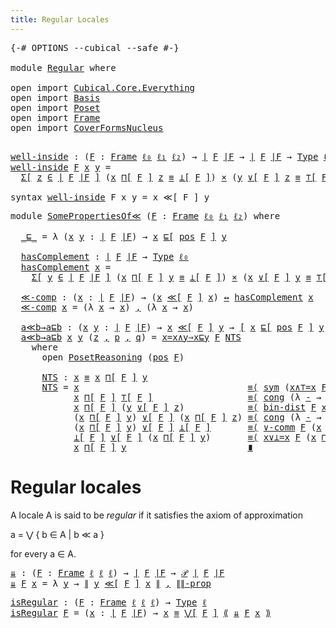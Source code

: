 ```yaml
---
title: Regular Locales
---
```


<pre class="Agda"><a id="41" class="Symbol">{-#</a> <a id="45" class="Keyword">OPTIONS</a> <a id="53" class="Pragma">--cubical</a> <a id="63" class="Pragma">--safe</a> <a id="70" class="Symbol">#-}</a>

<a id="75" class="Keyword">module</a> <a id="82" href="Regular.html" class="Module">Regular</a> <a id="90" class="Keyword">where</a>

<a id="97" class="Keyword">open</a> <a id="102" class="Keyword">import</a> <a id="109" href="Cubical.Core.Everything.html" class="Module">Cubical.Core.Everything</a>
<a id="133" class="Keyword">open</a> <a id="138" class="Keyword">import</a> <a id="145" href="Basis.html" class="Module">Basis</a>
<a id="151" class="Keyword">open</a> <a id="156" class="Keyword">import</a> <a id="163" href="Poset.html" class="Module">Poset</a>
<a id="169" class="Keyword">open</a> <a id="174" class="Keyword">import</a> <a id="181" href="Frame.html" class="Module">Frame</a>
<a id="187" class="Keyword">open</a> <a id="192" class="Keyword">import</a> <a id="199" href="CoverFormsNucleus.html" class="Module">CoverFormsNucleus</a>

</pre>
<pre class="Agda"><a id="well-inside"></a><a id="231" href="Regular.html#231" class="Function">well-inside</a> <a id="243" class="Symbol">:</a> <a id="245" class="Symbol">(</a><a id="246" href="Regular.html#246" class="Bound">F</a> <a id="248" class="Symbol">:</a> <a id="250" href="Frame.html#3257" class="Function">Frame</a> <a id="256" href="Basis.html#2320" class="Generalizable">ℓ₀</a> <a id="259" href="Basis.html#2323" class="Generalizable">ℓ₁</a> <a id="262" href="Basis.html#2326" class="Generalizable">ℓ₂</a><a id="264" class="Symbol">)</a> <a id="266" class="Symbol">→</a> <a id="268" href="Frame.html#3440" class="Function Operator">∣</a> <a id="270" href="Regular.html#246" class="Bound">F</a> <a id="272" href="Frame.html#3440" class="Function Operator">∣F</a> <a id="275" class="Symbol">→</a> <a id="277" href="Frame.html#3440" class="Function Operator">∣</a> <a id="279" href="Regular.html#246" class="Bound">F</a> <a id="281" href="Frame.html#3440" class="Function Operator">∣F</a> <a id="284" class="Symbol">→</a> <a id="286" href="Cubical.Core.Primitives.html#1230" class="Primitive">Type</a> <a id="291" href="Basis.html#2320" class="Generalizable">ℓ₀</a>
<a id="294" href="Regular.html#231" class="Function">well-inside</a> <a id="306" href="Regular.html#306" class="Bound">F</a> <a id="308" href="Regular.html#308" class="Bound">x</a> <a id="310" href="Regular.html#310" class="Bound">y</a> <a id="312" class="Symbol">=</a>
  <a id="316" href="Cubical.Core.Primitives.html#6302" class="Function">Σ[</a> <a id="319" href="Regular.html#319" class="Bound">z</a> <a id="321" href="Cubical.Core.Primitives.html#6302" class="Function">∈</a> <a id="323" href="Frame.html#3440" class="Function Operator">∣</a> <a id="325" href="Regular.html#306" class="Bound">F</a> <a id="327" href="Frame.html#3440" class="Function Operator">∣F</a> <a id="330" href="Cubical.Core.Primitives.html#6302" class="Function">]</a> <a id="332" class="Symbol">(</a><a id="333" href="Regular.html#308" class="Bound">x</a> <a id="335" href="Frame.html#3723" class="Function">⊓[</a> <a id="338" href="Regular.html#306" class="Bound">F</a> <a id="340" href="Frame.html#3723" class="Function">]</a> <a id="342" href="Regular.html#319" class="Bound">z</a> <a id="344" href="Agda.Builtin.Cubical.Path.html#381" class="Function Operator">≡</a> <a id="346" href="Frame.html#3953" class="Function Operator">⊥[</a> <a id="349" href="Regular.html#306" class="Bound">F</a> <a id="351" href="Frame.html#3953" class="Function Operator">]</a><a id="352" class="Symbol">)</a> <a id="354" href="Cubical.Data.Sigma.Base.html#489" class="Function Operator">×</a> <a id="356" class="Symbol">(</a><a id="357" href="Regular.html#310" class="Bound">y</a> <a id="359" href="Frame.html#4020" class="Function">∨[</a> <a id="362" href="Regular.html#306" class="Bound">F</a> <a id="364" href="Frame.html#4020" class="Function">]</a> <a id="366" href="Regular.html#319" class="Bound">z</a> <a id="368" href="Agda.Builtin.Cubical.Path.html#381" class="Function Operator">≡</a> <a id="370" href="Frame.html#3654" class="Function Operator">⊤[</a> <a id="373" href="Regular.html#306" class="Bound">F</a> <a id="375" href="Frame.html#3654" class="Function Operator">]</a><a id="376" class="Symbol">)</a>

<a id="379" class="Keyword">syntax</a> <a id="386" href="Regular.html#231" class="Function">well-inside</a> <a id="398" class="Bound">F</a> <a id="400" class="Bound">x</a> <a id="402" class="Bound">y</a> <a id="404" class="Symbol">=</a> <a id="406" class="Bound">x</a> <a id="408" class="Function">≪[</a> <a id="411" class="Bound">F</a> <a id="413" class="Function">]</a> <a id="415" class="Bound">y</a>
</pre>
<pre class="Agda"><a id="430" class="Keyword">module</a> <a id="SomePropertiesOf≪"></a><a id="437" href="Regular.html#437" class="Module">SomePropertiesOf≪</a> <a id="455" class="Symbol">(</a><a id="456" href="Regular.html#456" class="Bound">F</a> <a id="458" class="Symbol">:</a> <a id="460" href="Frame.html#3257" class="Function">Frame</a> <a id="466" href="Basis.html#2320" class="Generalizable">ℓ₀</a> <a id="469" href="Basis.html#2323" class="Generalizable">ℓ₁</a> <a id="472" href="Basis.html#2326" class="Generalizable">ℓ₂</a><a id="474" class="Symbol">)</a> <a id="476" class="Keyword">where</a>

  <a id="SomePropertiesOf≪._⊑_"></a><a id="485" href="Regular.html#485" class="Function Operator">_⊑_</a> <a id="489" class="Symbol">=</a> <a id="491" class="Symbol">λ</a> <a id="493" class="Symbol">(</a><a id="494" href="Regular.html#494" class="Bound">x</a> <a id="496" href="Regular.html#496" class="Bound">y</a> <a id="498" class="Symbol">:</a> <a id="500" href="Frame.html#3440" class="Function Operator">∣</a> <a id="502" href="Regular.html#456" class="Bound">F</a> <a id="504" href="Frame.html#3440" class="Function Operator">∣F</a><a id="506" class="Symbol">)</a> <a id="508" class="Symbol">→</a> <a id="510" href="Regular.html#494" class="Bound">x</a> <a id="512" href="Poset.html#2551" class="Function">⊑[</a> <a id="515" href="Frame.html#3524" class="Function">pos</a> <a id="519" href="Regular.html#456" class="Bound">F</a> <a id="521" href="Poset.html#2551" class="Function">]</a> <a id="523" href="Regular.html#496" class="Bound">y</a>

  <a id="SomePropertiesOf≪.hasComplement"></a><a id="528" href="Regular.html#528" class="Function">hasComplement</a> <a id="542" class="Symbol">:</a> <a id="544" href="Frame.html#3440" class="Function Operator">∣</a> <a id="546" href="Regular.html#456" class="Bound">F</a> <a id="548" href="Frame.html#3440" class="Function Operator">∣F</a> <a id="551" class="Symbol">→</a> <a id="553" href="Cubical.Core.Primitives.html#1230" class="Primitive">Type</a> <a id="558" href="Regular.html#466" class="Bound">ℓ₀</a>
  <a id="563" href="Regular.html#528" class="Function">hasComplement</a> <a id="577" href="Regular.html#577" class="Bound">x</a> <a id="579" class="Symbol">=</a>
    <a id="585" href="Cubical.Core.Primitives.html#6302" class="Function">Σ[</a> <a id="588" href="Regular.html#588" class="Bound">y</a> <a id="590" href="Cubical.Core.Primitives.html#6302" class="Function">∈</a> <a id="592" href="Frame.html#3440" class="Function Operator">∣</a> <a id="594" href="Regular.html#456" class="Bound">F</a> <a id="596" href="Frame.html#3440" class="Function Operator">∣F</a> <a id="599" href="Cubical.Core.Primitives.html#6302" class="Function">]</a> <a id="601" class="Symbol">(</a><a id="602" href="Regular.html#577" class="Bound">x</a> <a id="604" href="Frame.html#3723" class="Function">⊓[</a> <a id="607" href="Regular.html#456" class="Bound">F</a> <a id="609" href="Frame.html#3723" class="Function">]</a> <a id="611" href="Regular.html#588" class="Bound">y</a> <a id="613" href="Agda.Builtin.Cubical.Path.html#381" class="Function Operator">≡</a> <a id="615" href="Frame.html#3953" class="Function Operator">⊥[</a> <a id="618" href="Regular.html#456" class="Bound">F</a> <a id="620" href="Frame.html#3953" class="Function Operator">]</a><a id="621" class="Symbol">)</a> <a id="623" href="Cubical.Data.Sigma.Base.html#489" class="Function Operator">×</a> <a id="625" class="Symbol">(</a><a id="626" href="Regular.html#577" class="Bound">x</a> <a id="628" href="Frame.html#4020" class="Function">∨[</a> <a id="631" href="Regular.html#456" class="Bound">F</a> <a id="633" href="Frame.html#4020" class="Function">]</a> <a id="635" href="Regular.html#588" class="Bound">y</a> <a id="637" href="Agda.Builtin.Cubical.Path.html#381" class="Function Operator">≡</a> <a id="639" href="Frame.html#3654" class="Function Operator">⊤[</a> <a id="642" href="Regular.html#456" class="Bound">F</a> <a id="644" href="Frame.html#3654" class="Function Operator">]</a><a id="645" class="Symbol">)</a>

  <a id="SomePropertiesOf≪.≪-comp"></a><a id="650" href="Regular.html#650" class="Function">≪-comp</a> <a id="657" class="Symbol">:</a> <a id="659" class="Symbol">(</a><a id="660" href="Regular.html#660" class="Bound">x</a> <a id="662" class="Symbol">:</a> <a id="664" href="Frame.html#3440" class="Function Operator">∣</a> <a id="666" href="Regular.html#456" class="Bound">F</a> <a id="668" href="Frame.html#3440" class="Function Operator">∣F</a><a id="670" class="Symbol">)</a> <a id="672" class="Symbol">→</a> <a id="674" class="Symbol">(</a><a id="675" href="Regular.html#660" class="Bound">x</a> <a id="677" href="Regular.html#231" class="Function">≪[</a> <a id="680" href="Regular.html#456" class="Bound">F</a> <a id="682" href="Regular.html#231" class="Function">]</a> <a id="684" href="Regular.html#660" class="Bound">x</a><a id="685" class="Symbol">)</a> <a id="687" href="Basis.html#2433" class="Function Operator">↔</a> <a id="689" href="Regular.html#528" class="Function">hasComplement</a> <a id="703" href="Regular.html#660" class="Bound">x</a>
  <a id="707" href="Regular.html#650" class="Function">≪-comp</a> <a id="714" href="Regular.html#714" class="Bound">x</a> <a id="716" class="Symbol">=</a> <a id="718" class="Symbol">(λ</a> <a id="721" href="Regular.html#721" class="Bound">x</a> <a id="723" class="Symbol">→</a> <a id="725" href="Regular.html#721" class="Bound">x</a><a id="726" class="Symbol">)</a> <a id="728" href="Agda.Builtin.Sigma.html#236" class="InductiveConstructor Operator">,</a> <a id="730" class="Symbol">(λ</a> <a id="733" href="Regular.html#733" class="Bound">x</a> <a id="735" class="Symbol">→</a> <a id="737" href="Regular.html#733" class="Bound">x</a><a id="738" class="Symbol">)</a>

  <a id="SomePropertiesOf≪.a≪b→a⊑b"></a><a id="743" href="Regular.html#743" class="Function">a≪b→a⊑b</a> <a id="751" class="Symbol">:</a> <a id="753" class="Symbol">(</a><a id="754" href="Regular.html#754" class="Bound">x</a> <a id="756" href="Regular.html#756" class="Bound">y</a> <a id="758" class="Symbol">:</a> <a id="760" href="Frame.html#3440" class="Function Operator">∣</a> <a id="762" href="Regular.html#456" class="Bound">F</a> <a id="764" href="Frame.html#3440" class="Function Operator">∣F</a><a id="766" class="Symbol">)</a> <a id="768" class="Symbol">→</a> <a id="770" href="Regular.html#754" class="Bound">x</a> <a id="772" href="Regular.html#231" class="Function">≪[</a> <a id="775" href="Regular.html#456" class="Bound">F</a> <a id="777" href="Regular.html#231" class="Function">]</a> <a id="779" href="Regular.html#756" class="Bound">y</a> <a id="781" class="Symbol">→</a> <a id="783" href="Cubical.Foundations.Logic.html#1299" class="Function Operator">[</a> <a id="785" href="Regular.html#754" class="Bound">x</a> <a id="787" href="Poset.html#2551" class="Function">⊑[</a> <a id="790" href="Frame.html#3524" class="Function">pos</a> <a id="794" href="Regular.html#456" class="Bound">F</a> <a id="796" href="Poset.html#2551" class="Function">]</a> <a id="798" href="Regular.html#756" class="Bound">y</a> <a id="800" href="Cubical.Foundations.Logic.html#1299" class="Function Operator">]</a>
  <a id="804" href="Regular.html#743" class="Function">a≪b→a⊑b</a> <a id="812" href="Regular.html#812" class="Bound">x</a> <a id="814" href="Regular.html#814" class="Bound">y</a> <a id="816" class="Symbol">(</a><a id="817" href="Regular.html#817" class="Bound">z</a> <a id="819" href="Agda.Builtin.Sigma.html#236" class="InductiveConstructor Operator">,</a> <a id="821" href="Regular.html#821" class="Bound">p</a> <a id="823" href="Agda.Builtin.Sigma.html#236" class="InductiveConstructor Operator">,</a> <a id="825" href="Regular.html#825" class="Bound">q</a><a id="826" class="Symbol">)</a> <a id="828" class="Symbol">=</a> <a id="830" href="Frame.html#7108" class="Function">x=x∧y⇒x⊑y</a> <a id="840" href="Regular.html#456" class="Bound">F</a> <a id="842" href="Regular.html#897" class="Function">NTS</a>
    <a id="850" class="Keyword">where</a>
      <a id="862" class="Keyword">open</a> <a id="867" href="Poset.html#3652" class="Module">PosetReasoning</a> <a id="882" class="Symbol">(</a><a id="883" href="Frame.html#3524" class="Function">pos</a> <a id="887" href="Regular.html#456" class="Bound">F</a><a id="888" class="Symbol">)</a>

      <a id="897" href="Regular.html#897" class="Function">NTS</a> <a id="901" class="Symbol">:</a> <a id="903" href="Regular.html#812" class="Bound">x</a> <a id="905" href="Agda.Builtin.Cubical.Path.html#381" class="Function Operator">≡</a> <a id="907" href="Regular.html#812" class="Bound">x</a> <a id="909" href="Frame.html#3723" class="Function">⊓[</a> <a id="912" href="Regular.html#456" class="Bound">F</a> <a id="914" href="Frame.html#3723" class="Function">]</a> <a id="916" href="Regular.html#814" class="Bound">y</a>
      <a id="924" href="Regular.html#897" class="Function">NTS</a> <a id="928" class="Symbol">=</a> <a id="930" href="Regular.html#812" class="Bound">x</a>                                <a id="963" href="Cubical.Foundations.Prelude.html#6490" class="Function Operator">≡⟨</a> <a id="966" href="Cubical.Foundations.Prelude.html#955" class="Function">sym</a> <a id="970" class="Symbol">(</a><a id="971" href="Frame.html#7300" class="Function">x∧⊤=x</a> <a id="977" href="Regular.html#456" class="Bound">F</a> <a id="979" href="Regular.html#812" class="Bound">x</a><a id="980" class="Symbol">)</a>                 <a id="998" href="Cubical.Foundations.Prelude.html#6490" class="Function Operator">⟩</a>
            <a id="1012" href="Regular.html#812" class="Bound">x</a> <a id="1014" href="Frame.html#3723" class="Function">⊓[</a> <a id="1017" href="Regular.html#456" class="Bound">F</a> <a id="1019" href="Frame.html#3723" class="Function">]</a> <a id="1021" href="Frame.html#3654" class="Function Operator">⊤[</a> <a id="1024" href="Regular.html#456" class="Bound">F</a> <a id="1026" href="Frame.html#3654" class="Function Operator">]</a>                  <a id="1045" href="Cubical.Foundations.Prelude.html#6490" class="Function Operator">≡⟨</a> <a id="1048" href="Cubical.Foundations.Prelude.html#1138" class="Function">cong</a> <a id="1053" class="Symbol">(λ</a> <a id="1056" href="Regular.html#1056" class="Bound">-</a> <a id="1058" class="Symbol">→</a> <a id="1060" href="Regular.html#812" class="Bound">x</a> <a id="1062" href="Frame.html#3723" class="Function">⊓[</a> <a id="1065" href="Regular.html#456" class="Bound">F</a> <a id="1067" href="Frame.html#3723" class="Function">]</a> <a id="1069" href="Regular.html#1056" class="Bound">-</a><a id="1070" class="Symbol">)</a> <a id="1072" class="Symbol">(</a><a id="1073" href="Cubical.Foundations.Prelude.html#955" class="Function">sym</a> <a id="1077" href="Regular.html#825" class="Bound">q</a><a id="1078" class="Symbol">)</a> <a id="1080" href="Cubical.Foundations.Prelude.html#6490" class="Function Operator">⟩</a>
            <a id="1094" href="Regular.html#812" class="Bound">x</a> <a id="1096" href="Frame.html#3723" class="Function">⊓[</a> <a id="1099" href="Regular.html#456" class="Bound">F</a> <a id="1101" href="Frame.html#3723" class="Function">]</a> <a id="1103" class="Symbol">(</a><a id="1104" href="Regular.html#814" class="Bound">y</a> <a id="1106" href="Frame.html#4020" class="Function">∨[</a> <a id="1109" href="Regular.html#456" class="Bound">F</a> <a id="1111" href="Frame.html#4020" class="Function">]</a> <a id="1113" href="Regular.html#817" class="Bound">z</a><a id="1114" class="Symbol">)</a>            <a id="1127" href="Cubical.Foundations.Prelude.html#6490" class="Function Operator">≡⟨</a> <a id="1130" href="Frame.html#7972" class="Function">bin-dist</a> <a id="1139" href="Regular.html#456" class="Bound">F</a> <a id="1141" href="Regular.html#812" class="Bound">x</a> <a id="1143" href="Regular.html#814" class="Bound">y</a> <a id="1145" href="Regular.html#817" class="Bound">z</a>                <a id="1162" href="Cubical.Foundations.Prelude.html#6490" class="Function Operator">⟩</a>
            <a id="1176" class="Symbol">(</a><a id="1177" href="Regular.html#812" class="Bound">x</a> <a id="1179" href="Frame.html#3723" class="Function">⊓[</a> <a id="1182" href="Regular.html#456" class="Bound">F</a> <a id="1184" href="Frame.html#3723" class="Function">]</a> <a id="1186" href="Regular.html#814" class="Bound">y</a><a id="1187" class="Symbol">)</a> <a id="1189" href="Frame.html#4020" class="Function">∨[</a> <a id="1192" href="Regular.html#456" class="Bound">F</a> <a id="1194" href="Frame.html#4020" class="Function">]</a> <a id="1196" class="Symbol">(</a><a id="1197" href="Regular.html#812" class="Bound">x</a> <a id="1199" href="Frame.html#3723" class="Function">⊓[</a> <a id="1202" href="Regular.html#456" class="Bound">F</a> <a id="1204" href="Frame.html#3723" class="Function">]</a> <a id="1206" href="Regular.html#817" class="Bound">z</a><a id="1207" class="Symbol">)</a> <a id="1209" href="Cubical.Foundations.Prelude.html#6490" class="Function Operator">≡⟨</a> <a id="1212" href="Cubical.Foundations.Prelude.html#1138" class="Function">cong</a> <a id="1217" class="Symbol">(λ</a> <a id="1220" href="Regular.html#1220" class="Bound">-</a> <a id="1222" class="Symbol">→</a> <a id="1224" class="Symbol">_</a> <a id="1226" href="Frame.html#4020" class="Function">∨[</a> <a id="1229" href="Regular.html#456" class="Bound">F</a> <a id="1231" href="Frame.html#4020" class="Function">]</a> <a id="1233" href="Regular.html#1220" class="Bound">-</a><a id="1234" class="Symbol">)</a> <a id="1236" href="Regular.html#821" class="Bound">p</a>       <a id="1244" href="Cubical.Foundations.Prelude.html#6490" class="Function Operator">⟩</a>
            <a id="1258" class="Symbol">(</a><a id="1259" href="Regular.html#812" class="Bound">x</a> <a id="1261" href="Frame.html#3723" class="Function">⊓[</a> <a id="1264" href="Regular.html#456" class="Bound">F</a> <a id="1266" href="Frame.html#3723" class="Function">]</a> <a id="1268" href="Regular.html#814" class="Bound">y</a><a id="1269" class="Symbol">)</a> <a id="1271" href="Frame.html#4020" class="Function">∨[</a> <a id="1274" href="Regular.html#456" class="Bound">F</a> <a id="1276" href="Frame.html#4020" class="Function">]</a> <a id="1278" href="Frame.html#3953" class="Function Operator">⊥[</a> <a id="1281" href="Regular.html#456" class="Bound">F</a> <a id="1283" href="Frame.html#3953" class="Function Operator">]</a>       <a id="1291" href="Cubical.Foundations.Prelude.html#6490" class="Function Operator">≡⟨</a> <a id="1294" href="Frame.html#7469" class="Function">∨-comm</a> <a id="1301" href="Regular.html#456" class="Bound">F</a> <a id="1303" class="Symbol">(</a><a id="1304" href="Regular.html#812" class="Bound">x</a> <a id="1306" href="Frame.html#3723" class="Function">⊓[</a> <a id="1309" href="Regular.html#456" class="Bound">F</a> <a id="1311" href="Frame.html#3723" class="Function">]</a> <a id="1313" href="Regular.html#814" class="Bound">y</a><a id="1314" class="Symbol">)</a> <a id="1316" href="Frame.html#3953" class="Function Operator">⊥[</a> <a id="1319" href="Regular.html#456" class="Bound">F</a> <a id="1321" href="Frame.html#3953" class="Function Operator">]</a>    <a id="1326" href="Cubical.Foundations.Prelude.html#6490" class="Function Operator">⟩</a>
            <a id="1340" href="Frame.html#3953" class="Function Operator">⊥[</a> <a id="1343" href="Regular.html#456" class="Bound">F</a> <a id="1345" href="Frame.html#3953" class="Function Operator">]</a> <a id="1347" href="Frame.html#4020" class="Function">∨[</a> <a id="1350" href="Regular.html#456" class="Bound">F</a> <a id="1352" href="Frame.html#4020" class="Function">]</a> <a id="1354" class="Symbol">(</a><a id="1355" href="Regular.html#812" class="Bound">x</a> <a id="1357" href="Frame.html#3723" class="Function">⊓[</a> <a id="1360" href="Regular.html#456" class="Bound">F</a> <a id="1362" href="Frame.html#3723" class="Function">]</a> <a id="1364" href="Regular.html#814" class="Bound">y</a><a id="1365" class="Symbol">)</a>       <a id="1373" href="Cubical.Foundations.Prelude.html#6490" class="Function Operator">≡⟨</a> <a id="1376" href="Frame.html#7383" class="Function">x∨⊥=x</a> <a id="1382" href="Regular.html#456" class="Bound">F</a> <a id="1384" class="Symbol">(</a><a id="1385" href="Regular.html#812" class="Bound">x</a> <a id="1387" href="Frame.html#3723" class="Function">⊓[</a> <a id="1390" href="Regular.html#456" class="Bound">F</a> <a id="1392" href="Frame.html#3723" class="Function">]</a> <a id="1394" href="Regular.html#814" class="Bound">y</a><a id="1395" class="Symbol">)</a>            <a id="1408" href="Cubical.Foundations.Prelude.html#6490" class="Function Operator">⟩</a>
            <a id="1422" href="Regular.html#812" class="Bound">x</a> <a id="1424" href="Frame.html#3723" class="Function">⊓[</a> <a id="1427" href="Regular.html#456" class="Bound">F</a> <a id="1429" href="Frame.html#3723" class="Function">]</a> <a id="1431" href="Regular.html#814" class="Bound">y</a>                       <a id="1455" href="Cubical.Foundations.Prelude.html#6792" class="Function Operator">∎</a>
</pre>
# Regular locales

A locale A is said to be *regular* if it satisfies the axiom of approximation

  a = ⋁ { b ∈ A | b ≪ a }

for every a ∈ A.

<pre class="Agda"><a id="⇊"></a><a id="1613" href="Regular.html#1613" class="Function">⇊</a> <a id="1615" class="Symbol">:</a> <a id="1617" class="Symbol">(</a><a id="1618" href="Regular.html#1618" class="Bound">F</a> <a id="1620" class="Symbol">:</a> <a id="1622" href="Frame.html#3257" class="Function">Frame</a> <a id="1628" href="Basis.html#2315" class="Generalizable">ℓ</a> <a id="1630" href="Basis.html#2315" class="Generalizable">ℓ</a> <a id="1632" href="Basis.html#2315" class="Generalizable">ℓ</a><a id="1633" class="Symbol">)</a> <a id="1635" class="Symbol">→</a> <a id="1637" href="Frame.html#3440" class="Function Operator">∣</a> <a id="1639" href="Regular.html#1618" class="Bound">F</a> <a id="1641" href="Frame.html#3440" class="Function Operator">∣F</a> <a id="1644" class="Symbol">→</a> <a id="1646" href="Basis.html#3435" class="Function">𝒫</a> <a id="1648" href="Frame.html#3440" class="Function Operator">∣</a> <a id="1650" href="Regular.html#1618" class="Bound">F</a> <a id="1652" href="Frame.html#3440" class="Function Operator">∣F</a>
<a id="1655" href="Regular.html#1613" class="Function">⇊</a> <a id="1657" href="Regular.html#1657" class="Bound">F</a> <a id="1659" href="Regular.html#1659" class="Bound">x</a> <a id="1661" class="Symbol">=</a> <a id="1663" class="Symbol">λ</a> <a id="1665" href="Regular.html#1665" class="Bound">y</a> <a id="1667" class="Symbol">→</a> <a id="1669" href="Basis.html#6152" class="Datatype Operator">∥</a> <a id="1671" href="Regular.html#1665" class="Bound">y</a> <a id="1673" href="Regular.html#231" class="Function">≪[</a> <a id="1676" href="Regular.html#1657" class="Bound">F</a> <a id="1678" href="Regular.html#231" class="Function">]</a> <a id="1680" href="Regular.html#1659" class="Bound">x</a> <a id="1682" href="Basis.html#6152" class="Datatype Operator">∥</a> <a id="1684" href="Agda.Builtin.Sigma.html#236" class="InductiveConstructor Operator">,</a> <a id="1686" href="Basis.html#6239" class="Function">∥∥-prop</a> <a id="1694" class="Symbol">_</a>
</pre>
<pre class="Agda"><a id="isRegular"></a><a id="1709" href="Regular.html#1709" class="Function">isRegular</a> <a id="1719" class="Symbol">:</a> <a id="1721" class="Symbol">(</a><a id="1722" href="Regular.html#1722" class="Bound">F</a> <a id="1724" class="Symbol">:</a> <a id="1726" href="Frame.html#3257" class="Function">Frame</a> <a id="1732" href="Basis.html#2315" class="Generalizable">ℓ</a> <a id="1734" href="Basis.html#2315" class="Generalizable">ℓ</a> <a id="1736" href="Basis.html#2315" class="Generalizable">ℓ</a><a id="1737" class="Symbol">)</a> <a id="1739" class="Symbol">→</a> <a id="1741" href="Cubical.Core.Primitives.html#1230" class="Primitive">Type</a> <a id="1746" href="Basis.html#2315" class="Generalizable">ℓ</a>
<a id="1748" href="Regular.html#1709" class="Function">isRegular</a> <a id="1758" href="Regular.html#1758" class="Bound">F</a> <a id="1760" class="Symbol">=</a> <a id="1762" class="Symbol">(</a><a id="1763" href="Regular.html#1763" class="Bound">x</a> <a id="1765" class="Symbol">:</a> <a id="1767" href="Frame.html#3440" class="Function Operator">∣</a> <a id="1769" href="Regular.html#1758" class="Bound">F</a> <a id="1771" href="Frame.html#3440" class="Function Operator">∣F</a><a id="1773" class="Symbol">)</a> <a id="1775" class="Symbol">→</a> <a id="1777" href="Regular.html#1763" class="Bound">x</a> <a id="1779" href="Agda.Builtin.Cubical.Path.html#381" class="Function Operator">≡</a> <a id="1781" href="Frame.html#3856" class="Function Operator">⋁[</a> <a id="1784" href="Regular.html#1758" class="Bound">F</a> <a id="1786" href="Frame.html#3856" class="Function Operator">]</a> <a id="1788" href="Basis.html#5659" class="Function Operator">⟪</a> <a id="1790" href="Regular.html#1613" class="Function">⇊</a> <a id="1792" href="Regular.html#1758" class="Bound">F</a> <a id="1794" href="Regular.html#1763" class="Bound">x</a> <a id="1796" href="Basis.html#5659" class="Function Operator">⟫</a>
</pre>